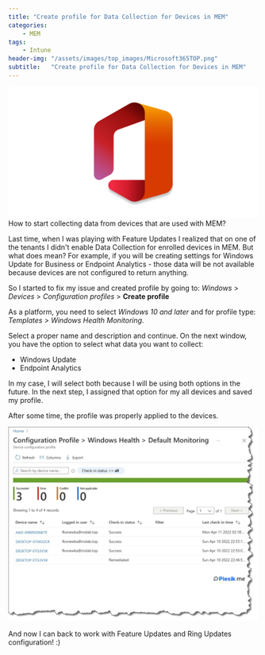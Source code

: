 ```yaml
---
title: "Create profile for Data Collection for Devices in MEM"
categories:
    - MEM
tags:
    - Intune
header-img: "/assets/images/top_images/Microsoft365TOP.png"
subtitle:   "Create profile for Data Collection for Devices in MEM"
---
```

![Create profile for Data Collection for Devices in MEM](/assets/images/top_images/Microsoft365TOP.png)How to start collecting data from devices that are used with MEM?

Last time, when I was playing with Feature Updates I realized that on one of the tenants I didn't enable Data Collection for enrolled devices in MEM. But what does mean? For example, if you will be creating settings for Windows Update for Business or Endpoint Analytics - those data will be not available because devices are not configured to return anything.

So I started to fix my issue and created profile by going to: *Windows* > *Devices* > *Configuration profiles* > **Create profile**

As a platform, you need to select *Windows 10 and later* and for profile type: *Templates > Windows Health Monitoring*.

Select a proper name and description and continue. On the next window, you have the option to select what data you want to collect:

* Windows Update
* Endpoint Analytics

In my case, I will select both because I will be using both options in the future. In the next step, I assigned that option for my all devices and saved my profile.

After some time, the profile was properly applied to the devices.

![Create profile for Data Collection for Devices in MEM](/assets/images/posts/2022/DataCollectionIntune/01.png)

And now I can back to work with Feature Updates and Ring Updates configuration! :)
